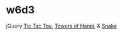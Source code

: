 # w6d3

jQuery [Tic Tac Toe](http://karenling.github.io/Tic-Tac-Toe-and-Towers-of-Hanoi/ttt.js/skeleton/html/), [Towers of Hanoi](http://karenling.github.io/Tic-Tac-Toe-and-Towers-of-Hanoi/hanoi.js/skeleton/html/), &  [Snake](http://karenling.github.io/Snake/html/)
